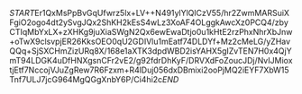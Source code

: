 $START$Er1QxMsPpBvGqUfwrz5lx+LV++N491ylYlQlCzV55/hr2ZwmMARSuiXFgiO2ogo4dt2ySvgJQx2ShKH2kEsS4wLz3XoAF4OLggkAwcXz0PCQ4/zbyCTIqMbYxLX+zXHKg9juXiaSWgN2Qx6ewEwaDtjo0u1kHtE2rzPhxNhrXbJnw+oTwX9clsvpjER26KksOEO0qU2GDIVlu1mEatf74DLDYf+Mz2cMeLG/yZHavQQq+SjSXCHmZizURq8X/168e1aXTK3dpdWBD2isYAHX5gIZvTEN7H0x4QjYmT94LDGK4uDfHNXgsnCFr2vE2/g92fdrDhKyF/DRVXdFoZoucJDj/NvIJMioxtjEtf7NccojVJuZgRew7R6Fzxm+R4lDuj056dxDBmixi2ooPjMQ2iEYF7XbW15Tnf7ULJ7jcG964MgQGgXnbY6P/Ci4hi2c$END$